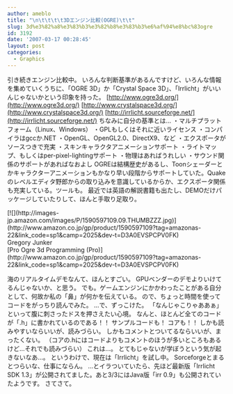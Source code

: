 ```yaml
---
author: ameblo
title: "\n\t\t\t\t3Dエンジン比較(OGRE)\t\t"
slug: 3d%e3%82%a8%e3%83%b3%e3%82%b8%e3%83%b3%e6%af%94%e8%bc%83ogre
id: 3192
date: '2007-03-17 00:28:45'
layout: post
categories:
  - Graphics
---
```


引き続きエンジン比較中。 いろんな判断基準があるんですけど、いろんな情報を集めていくうちに、「OGRE 3D」か「Crystal Space 3D」、「Irrlicht」がいいんじゃないかという印象を持った。 [http://www.ogre3d.org/](http://www.ogre3d.org/) [http://www.crystalspace3d.org/](http://www.crystalspace3d.org/) [http://irrlicht.sourceforge.net/](http://irrlicht.sourceforge.net/) ちなみに自分の基準とは… ・マルチプラットフォーム（Linux、Windows） ・GPLもしくはそれに近いライセンス ・コンパイラはgccか.NET ・OpenGL、OpenGL2.0、DirectX9、など ・エクスポータがソースつきで充実 ・スキンキャラクタアニメーションサポート ・ライトマップ、もしくはper-pixel-lightingサポート ・物理はあればうれしい ・サウンド関係のサポートがあればなおよし OGREは結構歴史があるし、Toonシェーダーとかキャラクターアニメーションもかなり早い段階からサポートしていた。Quakeのレベルエディタ野郎からの取り込みを意識しているからか、エクスポータ関係も充実している。ツールも。 最近では英語の解説書籍も出たし、DEMOだけパッケージしていたりして、ほんと手取り足取り。

<dl>

<dt>[![](http://images-jp.amazon.com/images/P/1590597109.09.THUMBZZZ.jpg)](http://www.amazon.co.jp/gp/product/1590597109?tag=amazonas-22&link_code=sp1&camp=2025&dev-t=D3A0EVSPCPV0FK)</dt>

<dt>Gregory Junker</dt>

<dt>[Pro Ogre 3d Programming (Pro)](http://www.amazon.co.jp/gp/product/1590597109?tag=amazonas-22&link_code=sp1&camp=2025&dev-t=D3A0EVSPCPV0FK)</dt>

</dl>

海のリアルタイムデモなんて、ほんとすごい。 GPUベンダーのデモよりいけてるんじゃないか、と思う。 でも。ゲームエンジンにかかわったことがある自分として、何故か私の「鼻」が何かを伝えている。 ので、ちょっと時間を使ってコードをがっちり読んでみた。 …で、ずっこけた。 「なんじゃこりゃああぁ」 といって腹に刺さったドスを押さえたい心境。 なんと、ほとんど全てのコードが「.h」に書かれているのである！！ サンプルコードも！ コアも！！ しかも読みやすいならいいが、読みづらい。 しかもコメントとついてるならいいが、まったくない。 （コアの.hにはコードよりもコメントのほうが多いところもあるけど…それでも読みづらい） これは…。 とてもじゃないが学ぼうという気が起きないなあ…。 というわけで、現在は「Irrlicht」を試し中。 Sorceforgeとまるとつらいな、仕事にならん。 …とイラついていたら、先ほど最新版「Irrlicht SDK 1.3」が公開されてました。あと3/3にはJava版「irr 0.9」も公開されていたようです。 さてさて。